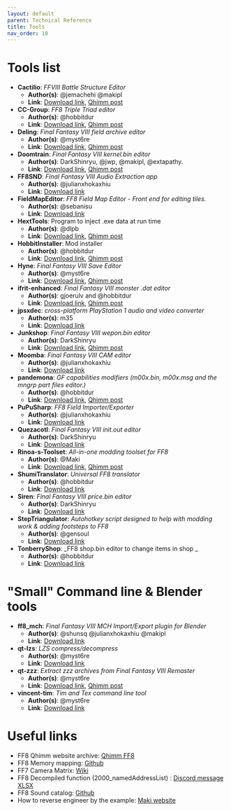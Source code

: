 ```yaml
---
layout: default
parent: Technical Reference
title: Tools
nav_order: 10
---
```

# Tools list
-  **Cactilio**: _FFVIII Battle Structure Editor_
     - __Author(s)__: @jemachehi @makipl 
     - __Link__: [Download link](https://github.com/MaKiPL/Cactilio/releases), [Qhimm post](https://forums.qhimm.com/index.php?topic=16275.0)
-  **CC-Group**: _FF8 Triple Triad editor_
    - __Author(s)__: @hobbitdur 
    - __Link__: [Download link](https://github.com/HobbitDur/CC-Group/releases), [Qhimm post](https://forums.qhimm.com/index.php?topic=27222.0)
- **Deling**: _Final Fantasy VIII field archive editor_
    - __Author(s)__: @myst6re
    - __Link__:  [Download link](https://github.com/myst6re/deling/releases), [Qhimm post](https://forums.qhimm.com/index.php?topic=13050.0)
- **Doomtrain**: _Final Fantasy VIII kernel.bin editor_
    - __Author(s)__: DarkShinryu, @jwp, @makipl,  @extapathy. 
    - __Link__:  [Download link](https://github.com/DarkShinryu/doomtrain/releases), [Qhimm post](https://forums.qhimm.com/index.php?topic=17090.0)
- **FF8SND**: _Final Fantasy VIII Audio Extraction app_
    - __Author(s)__:  @julianxhokaxhiu
    - __Link__:  [Download link](https://github.com/julianxhokaxhiu/FF8SND/releases)
- **FieldMapEditor**: _FF8 Field Map Editor    - Front end for editing tiles._
    - __Author(s)__:  @sebanisu 
    - __Link__:  [Download link](https://github.com/Sebanisu/Field-Map-Editor/releases)
- **HextTools**: Program to inject .exe data at run time
    - __Author(s)__: @dlpb
    - __Link__:  [Download link](https://nas-ludo.fr/drive/d/s/1010cVGEY0cwtRSkL6icjODnE4awc1Yj/QnXzMUEAUtQ56zThNlwd7iNAwXhEWkpi-67-AF-ySpgs), [Qhimm post](https://forums.qhimm.com/index.php?topic=13574.0)
- **HobbitInstaller**: Mod installer
    - __Author(s)__: @hobbitdur
    - __Link__:  [Download link](https://github.com/HobbitDur/HobbitInstaller/releases), [Qhimm post](https://forums.qhimm.com/index.php?topic=26537.0)
- **Hyne**: _Final Fantasy VIII Save Editor_
    - __Author(s)__: @myst6re
    - __Link__:  [Download link](https://github.com/myst6re/hyne/releases), [Qhimm post](https://forums.qhimm.com/index.php?topic=9713.0)
- **ifrit-enhanced**: _Final Fantasy VIII monster .dat editor_
    - __Author(s)__: gjoerulv and @hobbitdur
    - __Link__:  [Download link](https://github.com/HobbitDur/ifrit-enhanced/releases), [Qhimm post](https://forums.qhimm.com/index.php?topic=27176.msg296792#msg296792)
- **jpsxdec**: _cross-platform PlayStation 1 audio and video converter_
    - __Author(s)__: m35
    - __Link__:  [Download link](https://github.com/m35/jpsxdec/releases)
- **Junkshop**: _Final Fantasy VIII wepon.bin editor_
    - __Author(s)__: DarkShinryu
    - __Link__:  [Download link](https://github.com/HobbitDur/junkshop-enhanced/releases), [Qhimm post](https://forums.qhimm.com/index.php?topic=17014.0)
- **Moomba**: _Final Fantasy VIII CAM editor_
    - __Author(s)__: @julianxhokaxhiu
    - __Link__:  [Download link](https://github.com/julianxhokaxhiu/Moomba/releases)
- **pandemona**: _GF capabilities modifiers (m00x.bin, m00x.msg and the mngrp part files editor.)_ 
    - __Author(s)__: @hobbitdur
    - __Link__:  [Download link](https://github.com/HobbitDur/pandemona/releases), [Qhimm post](https://forums.qhimm.com/index.php?topic=26927.0)
- **PuPuSharp**: _FF8 Field Importer/Exporter_
    - __Author(s)__: @julianxhokaxhiu
    - __Link__:  [Download link](https://github.com/julianxhokaxhiu/PuPuSharp/releases)
- **Quezacotl**: _Final Fantasy VIII init.out editor_
    - __Author(s)__: DarkShinryu
    - __Link__:  [Download link](https://github.com/HobbitDur/quezacotl-enhanced/releases)
- **Rinoa-s-Toolset**: _All-in-one modding toolset for FF8_
    - __Author(s)__: @Maki
    - __Link__:  [Download link](https://github.com/MaKiPL/FF8-Rinoa-s-Toolset/releases), [Qhimm post](https://forums.qhimm.com/index.php?topic=17064.0)
- **ShumiTranslator**: _Universal FF8 translator_
    - __Author(s)__: @hobbitdur 
    - __Link__:   [Download link](https://github.com/HobbitDur/ShumiTranslator/releases)
- **Siren**: _Final Fantasy VIII price.bin editor_
    - __Author(s)__: DarkShinryu
    - __Link__:   [Download link](https://github.com/HobbitDur/Siren-enhanced/releases)
- **StepTriangulator**: _Autohotkey script designed to help with modding work & adding footsteps to FF8_
    - __Author(s)__: @gensoul
    - __Link__:   [Download link](https://github.com/Gensoul44/FF8StepTriangulator/releases)
- **TonberryShop**: _FF8 shop.bin editor to change items in shop _
    - __Author(s)__: @hobbitdur
    - __Link__:   [Download link](https://github.com/HobbitDur/TonberryShop/releases)

# "Small" Command line & Blender tools 
- **ff8_mch**: _Final Fantasy VIII MCH Import/Export plugin for Blender_
    - __Author(s)__: @shunsq @julianxhokaxhiu @makipl 
    - __Link__:  [Download link](https://github.com/julianxhokaxhiu/ff8_mch)
- **qt-lzs**: _LZS compress/decompress_
    - __Author(s)__: @myst6re
    - __Link__:  [Download link](https://github.com/myst6re/qt-lzs/releases)
- **qt-zzz**: _Extract zzz archives from Final Fantasy VIII Remaster_
    - __Author(s)__: @myst6re
    - __Link__:  [Download link](https://github.com/myst6re/qt-zzz/releases), [Qhimm post](https://forums.qhimm.com/index.php?topic=19206.0)
- **vincent-tim**: _Tim and Tex command line tool_
    - __Author(s)__: @myst6re
    - __Link__:   [Download link](https://github.com/myst6re/vincent-tim/releases)

# Useful links
- FF8 Qhimm website archive: [Qhimm FF8](https://web.archive.org/web/20080123135741/http://www.qhimm.com/#ff8)
- FF8 Memory mapping: [Github](https://github.com/ff8-speedruns/ff8-memory)
- FF7 Camera Matrix: [Wiki](https://wiki.ffrtt.ru/index.php/FF7/Field/Camera_Matrix)
- FF8 Decompiled function (2000_namedAddressList) : [Discord message XLSX](https://discord.com/channels/318179907098116106/391640576942014484/1282713969538367579)
- FF8 Sound catalog: [Github](https://github.com/andrea-calligaris/ff8-sounds-catalog/blob/master/catalog.txt)
- How to reverse engineer by the example: [Maki website](https://makigriever.notion.site/FF8-RE-Fixing-ITA-draw-magic-text-35cc1edc517f4e6c973bf344d12756d4?pvs=25)
